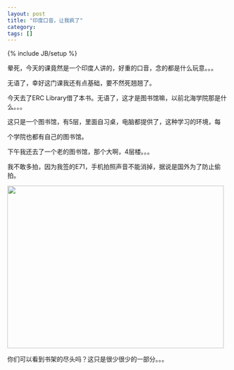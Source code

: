 ```yaml
---
layout: post
title: "印度口音，让我疯了"
category: 
tags: []
---
```

{% include JB/setup %}

晕死，今天的课竟然是一个印度人讲的，好重的口音，念的都是什么玩意。。。

无语了，幸好这门课我还有点基础，要不然死翘翘了。

今天去了ERC Library借了本书。无语了，这才是图书馆嘛，以前北海学院那是什么。。。

这只是一个图书馆，有5层，里面自习桌，电脑都提供了，这种学习的环境，每

个学院也都有自己的图书馆。

下午我还去了一个老的图书馆，那个大啊，4层楼。。。

我不敢多拍，因为我签的E71，手机拍照声音不能消掉，据说是国外为了防止偷拍。

<a href="http://www.hengfengli.com/wp-content/uploads/2010/07/27072010038.jpg"><img class="alignnone size-large wp-image-55" title="27072010038" src="http://www.hengfengli.com/wp-content/uploads/2010/07/27072010038-1024x768.jpg" alt="" width="491" height="369" /></a>

你们可以看到书架的尽头吗？这只是很少很少的一部分。。。